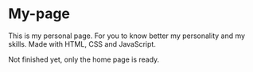 # My-page
 This is my personal page. For you to know better my personality and my skills. Made with HTML, CSS and JavaScript.

 Not finished yet, only the home page is ready.
